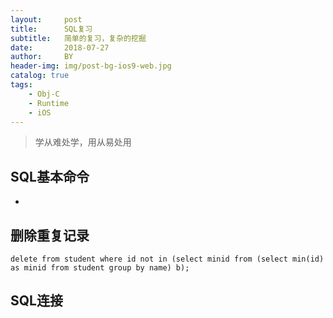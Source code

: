 ```yaml
---
layout:     post
title:      SQL复习
subtitle:   简单的复习，复杂的挖掘
date:       2018-07-27
author:     BY
header-img: img/post-bg-ios9-web.jpg
catalog: true
tags:
    - Obj-C
    - Runtime
    - iOS
--- 
```

>学从难处学，用从易处用
  
## SQL基本命令
-
  
## 删除重复记录
```
delete from student where id not in (select minid from (select min(id) as minid from student group by name) b);
```
  
## SQL连接